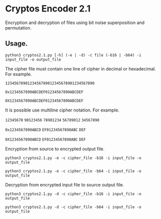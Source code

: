 # Cryptos Encoder 2.1

Encryption and decryption of files using bit noise superposition and permutation.

## Usage.

`python3 cryptos2.1.py [-h] (-e | -d) -c file (-b16 | -b64) -i input_file -o output_file`

The cipher file must contain one line of cipher in decimal or hexadecimal. For example.

`1234567890123456789012345678901234567890`

`0x1234567890ABCDEF01234567890ABCDEF`

`0X1234567890ABCDEF01234567890ABCDEF`

It is possible use multiline cipher notation. For example.

`12345678`
`90123456`
`78901234`
`56789012`
`34567890`

`0x1234567890ABCD`
`EF01234567890ABC`
`DEF`

`0X1234567890ABCD`
`EF01234567890ABC`
`DEF`

Encryption from source to encrypted output file.

`python3 cryptos2.1.py -e -c cipher_file -b16 -i input_file -o output_file`

`python3 cryptos2.1.py -e -c cipher_file -b64 -i input_file -o output_file`

Decryption from encrypted input file to source output file.

`python3 cryptos2.1.py -d -c cipher_file -b16 -i input_file -o output_file`

`python3 cryptos2.1.py -d -c cipher_file -b64 -i input_file -o output_file`
